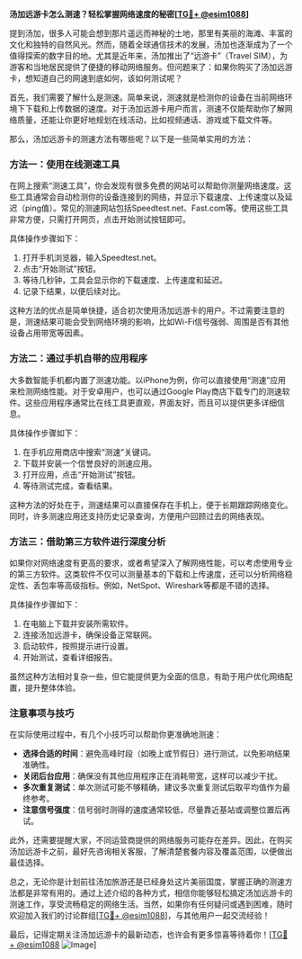 **汤加远游卡怎么测速？轻松掌握网络速度的秘密[[TG💪+ @esim1088](https://t.me/s/esim1088)]**

提到汤加，很多人可能会想到那片遥远而神秘的土地，那里有美丽的海滩、丰富的文化和独特的自然风光。然而，随着全球通信技术的发展，汤加也逐渐成为了一个值得探索的数字目的地。尤其是近年来，汤加推出了“远游卡”（Travel SIM），为游客和当地居民提供了便捷的移动网络服务。但问题来了：如果你购买了汤加远游卡，想知道自己的网速到底如何，该如何测试呢？

首先，我们需要了解什么是测速。简单来说，测速就是检测你的设备在当前网络环境下下载和上传数据的速度。对于汤加远游卡用户而言，测速不仅能帮助你了解网络质量，还能让你更好地规划在线活动，比如视频通话、游戏或下载文件等。

那么，汤加远游卡的测速方法有哪些呢？以下是一些简单实用的方法：

### 方法一：使用在线测速工具

在网上搜索“测速工具”，你会发现有很多免费的网站可以帮助你测量网络速度。这些工具通常会自动检测你的设备连接到的网络，并显示下载速度、上传速度以及延迟（ping值）。常见的测速网站包括Speedtest.net、Fast.com等。使用这些工具非常方便，只需打开网页，点击开始测试按钮即可。

具体操作步骤如下：
1. 打开手机浏览器，输入Speedtest.net。
2. 点击“开始测试”按钮。
3. 等待几秒钟，工具会显示你的下载速度、上传速度和延迟。
4. 记录下结果，以便后续对比。

这种方法的优点是简单快捷，适合初次使用汤加远游卡的用户。不过需要注意的是，测速结果可能会受到网络环境的影响，比如Wi-Fi信号强弱、周围是否有其他设备占用带宽等因素。

### 方法二：通过手机自带的应用程序

大多数智能手机都内置了测速功能。以iPhone为例，你可以直接使用“测速”应用来检测网络性能。对于安卓用户，也可以通过Google Play商店下载专门的测速软件。这些应用程序通常比在线工具更直观，界面友好，而且可以提供更多详细信息。

具体操作步骤如下：
1. 在手机应用商店中搜索“测速”关键词。
2. 下载并安装一个信誉良好的测速应用。
3. 打开应用，点击“开始测试”按钮。
4. 等待测试完成，查看结果。

这种方法的好处在于，测速结果可以直接保存在手机上，便于长期跟踪网络变化。同时，许多测速应用还支持历史记录查询，方便用户回顾过去的网络表现。

### 方法三：借助第三方软件进行深度分析

如果你对网络速度有更高的要求，或者希望深入了解网络性能，可以考虑使用专业的第三方软件。这类软件不仅可以测量基本的下载和上传速度，还可以分析网络稳定性、丢包率等高级指标。例如，NetSpot、Wireshark等都是不错的选择。

具体操作步骤如下：
1. 在电脑上下载并安装所需软件。
2. 连接汤加远游卡，确保设备正常联网。
3. 启动软件，按照提示进行设置。
4. 开始测试，查看详细报告。

虽然这种方法相对复杂一些，但它能提供更为全面的信息，有助于用户优化网络配置，提升整体体验。

### 注意事项与技巧

在实际使用过程中，有几个小技巧可以帮助你更准确地测速：
- **选择合适的时间**：避免高峰时段（如晚上或节假日）进行测试，以免影响结果准确性。
- **关闭后台应用**：确保没有其他应用程序正在消耗带宽，这样可以减少干扰。
- **多次重复测试**：单次测试可能不够精确，建议多次重复测试后取平均值作为最终参考。
- **注意信号强度**：信号弱时测得的速度通常较低，尽量靠近基站或调整位置后再试。

此外，还需要提醒大家，不同运营商提供的网络服务可能存在差异。因此，在购买汤加远游卡之前，最好先咨询相关客服，了解清楚套餐内容及覆盖范围，以便做出最佳选择。

总之，无论你是计划前往汤加旅游还是已经身处这片美丽国度，掌握正确的测速方法都是非常有用的。通过上述介绍的各种方式，相信你能够轻松搞定汤加远游卡的测速工作，享受流畅稳定的网络生活。当然，如果你有任何疑问或遇到困难，随时欢迎加入我们的讨论群组[[TG💪+ @esim1088](https://t.me/s/esim1088)]，与其他用户一起交流经验！

最后，记得定期关注汤加远游卡的最新动态，也许会有更多惊喜等待着你！[[TG💪+ @esim1088](https://t.me/s/esim1088) ![Image](https://i.postimg.cc/4NQfJmqS/Snipaste-2025-05-13-00-14-12.png)]